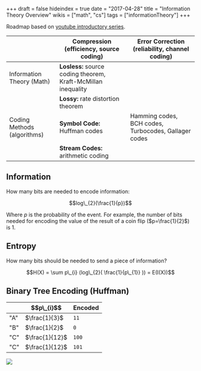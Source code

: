 +++
draft = false
hideindex = true
date = "2017-04-28"
title = "Information Theory Overview"
wikis = ["math", "cs"]
tags = ["informationTheory"]
+++

Roadmap based on [youtube introductory series](https://youtu.be/UrefKMSEuAI?list=PLE125425EC837021F).


| | **Compression** (efficiency, source coding) | **Error Correction** (reliability, channel coding) |
|-------|---------------------------------------------|----------------------------------------------------|
| Information Theory (Math) | **Losless:** source coding theorem,  Kraft-McMillan inequality | |
|                           | **Lossy:** rate distortion theorem | |
| Coding Methods (algorithms) | **Symbol Code:** Huffman codes | Hamming codes, BCH codes, Turbocodes, Gallager codes |
|                             | **Stream Codes:** arithmetic coding | |

## Information

How many bits are needed to encode information:

$$log\_{2}(\frac{1}{p})$$

Where $p$ is the probability of the event. For example, the number of bits
needed for encoding the value of the result of a coin flip ($p=\frac{1}{2}$)
is 1.

## Entropy

How many bits should be needed to send a piece of information?

$$H(X) =  \sum  p\_{i} (log\_{2}( \frac{1}{p\_{1}} )) = E(I(X))$$

## Binary Tree Encoding (Huffman)

<table>
  <thead>
    <th></th>
    <th>$$p\_{i}$$</th>
    <th>Encoded</th>
  </thead>
  <tr>
    <td>"A"</td>
    <td>$\frac{1}{3}$</td>
    <td><code>11</code></td>
  </tr>
  <tr>
    <td>"B"</td>
    <td>$\frac{1}{2}$</td>
    <td><code>0</code></td>
  </tr>
  <tr>
    <td>"C"</td>
    <td>$\frac{1}{12}$</td>
    <td><code>100</code></td>
  </tr>
  <tr>
    <td>"C"</td>
    <td>$\frac{1}{12}$</td>
    <td><code>101</code></td>
  </tr>
</table>

![](/img/bin_tree_encoding.png)
